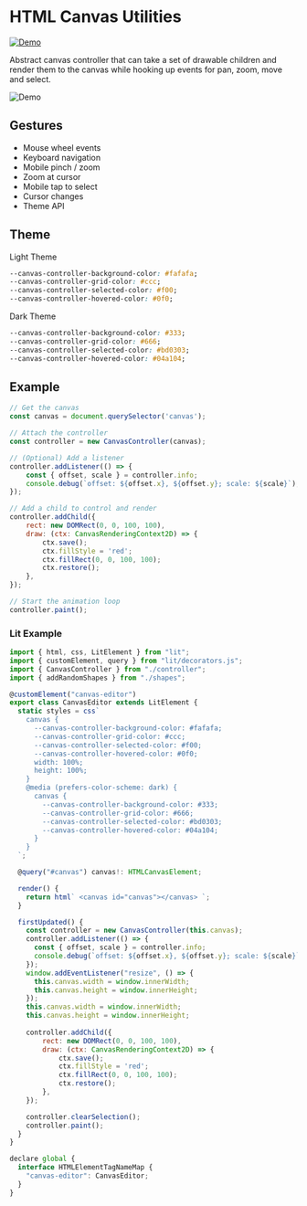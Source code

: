 # HTML Canvas Utilities

[![Demo](https://github.com/rodydavis/html-canvas-utilities/actions/workflows/ci.yml/badge.svg)](https://github.com/rodydavis/html-canvas-utilities/actions/workflows/ci.yml)

Abstract canvas controller that can take a set of drawable children and render them to the canvas while hooking up events for pan, zoom, move and select.

![Demo](https://rodydavis.github.io/html-canvas-utilities/)

## Gestures

- Mouse wheel events
- Keyboard navigation
- Mobile pinch / zoom
- Zoom at cursor
- Mobile tap to select
- Cursor changes
- Theme API

## Theme

Light Theme

```css
--canvas-controller-background-color: #fafafa;
--canvas-controller-grid-color: #ccc;
--canvas-controller-selected-color: #f00;
--canvas-controller-hovered-color: #0f0;
```

Dark Theme

```css
--canvas-controller-background-color: #333;
--canvas-controller-grid-color: #666;
--canvas-controller-selected-color: #bd0303;
--canvas-controller-hovered-color: #04a104;
```

## Example

```js
// Get the canvas
const canvas = document.querySelector('canvas');

// Attach the controller
const controller = new CanvasController(canvas);

// (Optional) Add a listener
controller.addListener(() => {
    const { offset, scale } = controller.info;
    console.debug(`offset: ${offset.x}, ${offset.y}; scale: ${scale}`);
});

// Add a child to control and render
controller.addChild({
    rect: new DOMRect(0, 0, 100, 100),
    draw: (ctx: CanvasRenderingContext2D) => {
        ctx.save();
        ctx.fillStyle = 'red';
        ctx.fillRect(0, 0, 100, 100);
        ctx.restore();
    },
});

// Start the animation loop
controller.paint();
```

### Lit Example

```js
import { html, css, LitElement } from "lit";
import { customElement, query } from "lit/decorators.js";
import { CanvasController } from "./controller";
import { addRandomShapes } from "./shapes";

@customElement("canvas-editor")
export class CanvasEditor extends LitElement {
  static styles = css`
    canvas {
      --canvas-controller-background-color: #fafafa;
      --canvas-controller-grid-color: #ccc;
      --canvas-controller-selected-color: #f00;
      --canvas-controller-hovered-color: #0f0;
      width: 100%;
      height: 100%;
    }
    @media (prefers-color-scheme: dark) {
      canvas {
        --canvas-controller-background-color: #333;
        --canvas-controller-grid-color: #666;
        --canvas-controller-selected-color: #bd0303;
        --canvas-controller-hovered-color: #04a104;
      }
    }
  `;

  @query("#canvas") canvas!: HTMLCanvasElement;

  render() {
    return html` <canvas id="canvas"></canvas> `;
  }

  firstUpdated() {
    const controller = new CanvasController(this.canvas);
    controller.addListener(() => {
      const { offset, scale } = controller.info;
      console.debug(`offset: ${offset.x}, ${offset.y}; scale: ${scale}`);
    });
    window.addEventListener("resize", () => {
      this.canvas.width = window.innerWidth;
      this.canvas.height = window.innerHeight;
    });
    this.canvas.width = window.innerWidth;
    this.canvas.height = window.innerHeight;
    
    controller.addChild({
        rect: new DOMRect(0, 0, 100, 100),
        draw: (ctx: CanvasRenderingContext2D) => {
            ctx.save();
            ctx.fillStyle = 'red';
            ctx.fillRect(0, 0, 100, 100);
            ctx.restore();
        },
    });

    controller.clearSelection();
    controller.paint();
  }
}

declare global {
  interface HTMLElementTagNameMap {
    "canvas-editor": CanvasEditor;
  }
}

```
